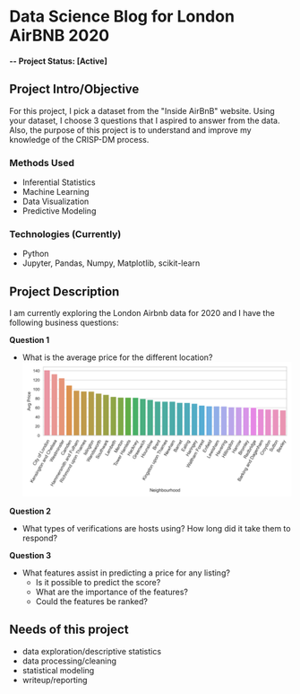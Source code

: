 # Data Science Blog for London AirBNB 2020


#### -- Project Status: [Active]

## Project Intro/Objective
For this project, I pick a dataset from the "Inside AirBnB" website. Using your dataset, I choose 3 questions that I aspired to answer from the data. Also, the purpose of this project is to understand and improve my knowledge of the CRISP-DM process.

### Methods Used
* Inferential Statistics
* Machine Learning
* Data Visualization
* Predictive Modeling

### Technologies (Currently)
* Python
* Jupyter, Pandas, Numpy, Matplotlib, scikit-learn

## Project Description
I am currently exploring the London Airbnb data for 2020 and I have the following business questions:

**Question 1**
- What is the average price for the different location? 
![Image of different locations](/Images/Neighbourhood_av_price_histogram_plots.png)

**Question 2**
- What types of verifications are hosts using? How long did it take them to respond?

**Question 3**
- What features assist in predicting a price for any listing? 
  - Is it possible to predict the score?
  - What are the importance of the features? 
  - Could the features be ranked?


## Needs of this project
- data exploration/descriptive statistics
- data processing/cleaning
- statistical modeling
- writeup/reporting
